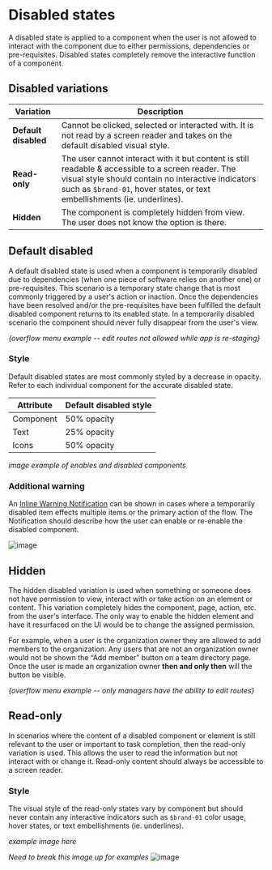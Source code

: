
# Disabled states

A disabled state is applied to a component when the user is not allowed to interact with the component due to either permissions, dependencies or pre-requisites. Disabled states completely remove the interactive function of a component. 

## Disabled variations

| Variation | Description |
|-----------|-------------|
|**Default disabled**| Cannot be clicked, selected or interacted with. It is not read by a screen reader and takes on the default disabled visual style.|
|**Read-only**| The user cannot interact with it but content is still readable & accessible to a screen reader. The visual style should contain no interactive indicators such as `$brand-01`, hover states, or text embellishments (ie. underlines).| 
|**Hidden**| The component is completely hidden from view. The user does not know the option is there.|


## Default disabled
A default disabled state is used when a component is temporarily disabled due to dependencies (when one piece of software relies on another one) or pre-requisites. This scenario is a temporary state change that is most commonly triggered by a user's action or inaction. Once the dependencies have been resolved and/or the pre-requisites have been fulfilled the default disabled component returns to its enabled state. In a temporarily disabled scenario the component should never fully disappear from the user's view. 

*{overflow menu example -- edit routes not allowed while app is re-staging}*

### Style
Default disabled states are most commonly styled by a decrease in opacity. Refer to each individual component for the accurate disabled state.

| Attribute | Default disabled style |
|-----------|----------------|
| Component | 50% opacity
| Text | 25% opacity |
| Icons | 50% opacity

*image example of enables and disabled components* 


### Additional warning
An [Inline Warning Notification](http://carbondesignsystem.com/components/notification/code) can be shown in cases where a temporarily disabled item effects multiple items or the primary action of the flow. The Notification should describe how the user can enable or re-enable the disabled component. 


![image](https://media.github.ibm.com/user/380/files/1c39d21c-3290-11e8-8b98-c5670c48b729)


## Hidden

The hidden disabled variation is used when something or someone does not have permission to view, interact with or take action on an element or content. This variation completely hides the component, page, action, etc. from the user's interface. The only way to enable the hidden element and have it resurfaced on the UI would be to change the assigned permission. 

For example, when a user is the organization owner they are allowed to add members to the organization. Any users that are not an organization owner would not be shown the “Add member” button on a team directory page. Once the user is made an organization owner **then and only then** will the button be visible.

*{overflow menu example -- only managers have the ability to edit routes}*


## Read-only
In scenarios where the content of a disabled component or element is still relevant to the user or important to task completion, then the read-only variation is  used. This allows the user to read the information but not interact with or change it. Read-only content should always be accessible to a screen reader. 

### Style
The visual style of the read-only states vary by component but should never contain any interactive indicators such as `$brand-01` color usage, hover states, or text embellishments (ie. underlines).

*example image here*

*Need to break this image up for examples*
![image](https://media.github.ibm.com/user/380/files/ae43fca6-328f-11e8-830f-f0e12cdde3ef)
